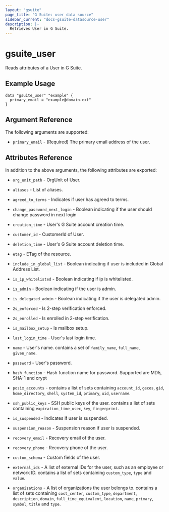 ```yaml
---
layout: "gsuite"
page_title: "G Suite: user data source"
sidebar_current: "docs-gsuite-datasource-user"
description: |-
  Retrieves User in G Suite.
---
```


# gsuite\_user

Reads attributes of a User in G Suite.

## Example Usage

```hcl
data "gsuite_user" "example" {
  primary_email = "example@domain.ext"
}
```

## Argument Reference

The following arguments are supported:

* `primary_email` - (Required) The primary email address of the user.

## Attributes Reference

In addition to the above arguments, the following attributes are exported:

* `org_unit_path` - OrgUnit of User.

* `aliases` - List of aliases.

* `agreed_to_terms` - Indicates if user has agreed to terms.

* `change_password_next_login` - Boolean indicating if the user should
  change password in next login

* `creation_time` - User's G Suite account creation time.

* `customer_id` - CustomerId of User.

* `deletion_time` - User's G Suite account deletion time.

* `etag` - ETag of the resource.

* `include_in_global_list` - Boolean indicating if user is included in
  Global Address List.

* `is_ip_whitelisted` - Boolean indicating if ip is whitelisted.

* `is_admin` - Boolean indicating if the user is admin.

* `is_delegated_admin` - Boolean indicating if the user is delegated admin.

* `2s_enforced` - Is 2-step verification enforced.

* `2s_enrolled` - Is enrolled in 2-step verification.

* `is_mailbox_setup` - Is mailbox setup.

* `last_login_time` - User's last login time.

* `name` - User's name.
  contains a set of `family_name`, `full_name`, `given_name`.

* `password` - User's password.

* `hash_function` - Hash function name for password. Supported are MD5,
  SHA-1 and crypt

* `posix_accounts` - contains a list of sets containing `account_id`, `gecos`,
  `gid`, `home_directory`, `shell`, `system_id`, `primary`, `uid`, `username`.

* `ssh_public_keys` - SSH public keys of the user.
  contains a list of sets containing `expiration_time_usec`, `key`, `fingerprint`.

* `is_suspended` - Indicates if user is suspended.

* `suspension_reason` -  Suspension reason if user is suspended.

* `recovery_email` - Recovery email of the user.

* `recovery_phone` - Recovery phone of the user.

* `custom_schema` - Custom fields of the user.

* `external_ids` - A list of external IDs for the user, such as an employee or network ID. 
  contains a list of sets containing `custom_type`, `type` and `value`.

* `organizations` - A list of organizations the user belongs to.
  contains a list of sets containing `cost_center`,
  `custom_type`, `department`, `description`, `domain`, `full_time_equivalent`,
  `location`, `name`, `primary`, `symbol`, `title` and `type`.
